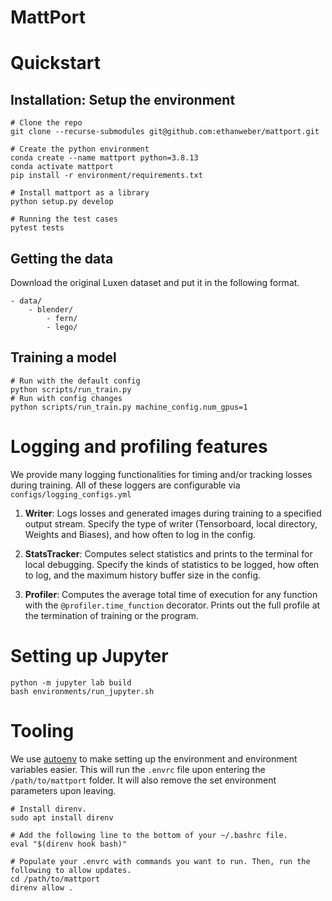 # MattPort


# Quickstart
## Installation: Setup the environment

```
# Clone the repo
git clone --recurse-submodules git@github.com:ethanweber/mattport.git

# Create the python environment
conda create --name mattport python=3.8.13
conda activate mattport
pip install -r environment/requirements.txt

# Install mattport as a library
python setup.py develop

# Running the test cases
pytest tests
```

## Getting the data

Download the original Luxen dataset and put it in the following format.

```
- data/
    - blender/
        - fern/
        - lego/
```

## Training a model

```
# Run with the default config
python scripts/run_train.py
# Run with config changes
python scripts/run_train.py machine_config.num_gpus=1
```

# Logging and profiling features
We provide many logging functionalities for timing and/or tracking losses during training. All of these loggers are configurable via `configs/logging_configs.yml`

1. **Writer**: Logs losses and generated images during training to a specified output stream. Specify the type of writer (Tensorboard, local directory, Weights and Biases), and how often to log in the config.

2. **StatsTracker**: Computes select statistics and prints to the terminal for local debugging. Specify the kinds of statistics to be logged, how often to log, and the maximum history buffer size in the config.

3. **Profiler**: Computes the average total time of execution for any function with the `@profiler.time_function` decorator. Prints out the full profile at the termination of training or the program.


# Setting up Jupyter

```
python -m jupyter lab build
bash environments/run_jupyter.sh
```

# Tooling

We use [autoenv](https://github.com/hyperupcall/autoenv) to make setting up the environment and environment variables easier. This will run the `.envrc` file upon entering the `/path/to/mattport` folder. It will also remove the set environment parameters upon leaving.

```
# Install direnv.
sudo apt install direnv

# Add the following line to the bottom of your ~/.bashrc file.
eval "$(direnv hook bash)"

# Populate your .envrc with commands you want to run. Then, run the following to allow updates.
cd /path/to/mattport
direnv allow .
```

<!-- Our PyTorch version uses cuda-11.3. -->
<!-- export PATH=/usr/local/cuda-11.3/bin:$PATH -->